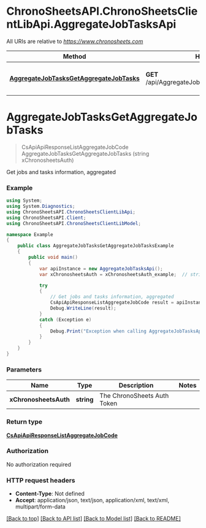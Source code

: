 # ChronoSheetsAPI.ChronoSheetsClientLibApi.AggregateJobTasksApi

All URIs are relative to *https://www.chronosheets.com*

Method | HTTP request | Description
------------- | ------------- | -------------
[**AggregateJobTasksGetAggregateJobTasks**](AggregateJobTasksApi.md#aggregatejobtasksgetaggregatejobtasks) | **GET** /api/AggregateJobTasks/GetAggregateJobTasks | Get jobs and tasks information, aggregated


<a name="aggregatejobtasksgetaggregatejobtasks"></a>
# **AggregateJobTasksGetAggregateJobTasks**
> CsApiApiResponseListAggregateJobCode AggregateJobTasksGetAggregateJobTasks (string xChronosheetsAuth)

Get jobs and tasks information, aggregated

### Example
```csharp
using System;
using System.Diagnostics;
using ChronoSheetsAPI.ChronoSheetsClientLibApi;
using ChronoSheetsAPI.Client;
using ChronoSheetsAPI.ChronoSheetsClientLibModel;

namespace Example
{
    public class AggregateJobTasksGetAggregateJobTasksExample
    {
        public void main()
        {
            var apiInstance = new AggregateJobTasksApi();
            var xChronosheetsAuth = xChronosheetsAuth_example;  // string | The ChronoSheets Auth Token

            try
            {
                // Get jobs and tasks information, aggregated
                CsApiApiResponseListAggregateJobCode result = apiInstance.AggregateJobTasksGetAggregateJobTasks(xChronosheetsAuth);
                Debug.WriteLine(result);
            }
            catch (Exception e)
            {
                Debug.Print("Exception when calling AggregateJobTasksApi.AggregateJobTasksGetAggregateJobTasks: " + e.Message );
            }
        }
    }
}
```

### Parameters

Name | Type | Description  | Notes
------------- | ------------- | ------------- | -------------
 **xChronosheetsAuth** | **string**| The ChronoSheets Auth Token | 

### Return type

[**CsApiApiResponseListAggregateJobCode**](CsApiApiResponseListAggregateJobCode.md)

### Authorization

No authorization required

### HTTP request headers

 - **Content-Type**: Not defined
 - **Accept**: application/json, text/json, application/xml, text/xml, multipart/form-data

[[Back to top]](#) [[Back to API list]](../README.md#documentation-for-api-endpoints) [[Back to Model list]](../README.md#documentation-for-models) [[Back to README]](../README.md)

